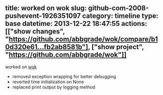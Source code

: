 title: worked on wok
slug: github-com-2008-pushevent-1926351097
category: timeline
type: base
datetime: 2013-12-22 18:47:55
actions: [["show changes", "https://github.com/abbgrade/wok/compare/b10d320e61...fb2ab8581b"], ["show project", "https://github.com/abbgrade/wok"]]
---
worked on [wok](https://github.com/abbgrade/wok)

 - removed exception wrapping for better debugging
 - reverted time initialization on None
 - replaced print output by logging method
